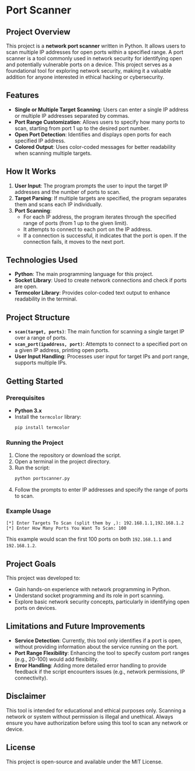 # Port Scanner

## Project Overview

This project is a **network port scanner** written in Python. It allows users to scan multiple IP addresses for open ports within a specified range. A port scanner is a tool commonly used in network security for identifying open and potentially vulnerable ports on a device. This project serves as a foundational tool for exploring network security, making it a valuable addition for anyone interested in ethical hacking or cybersecurity.

## Features

- **Single or Multiple Target Scanning**: Users can enter a single IP address or multiple IP addresses separated by commas.
- **Port Range Customization**: Allows users to specify how many ports to scan, starting from port 1 up to the desired port number.
- **Open Port Detection**: Identifies and displays open ports for each specified IP address.
- **Colored Output**: Uses color-coded messages for better readability when scanning multiple targets.

## How It Works

1. **User Input**: The program prompts the user to input the target IP addresses and the number of ports to scan.
2. **Target Parsing**: If multiple targets are specified, the program separates them and scans each IP individually.
3. **Port Scanning**:
   - For each IP address, the program iterates through the specified range of ports (from 1 up to the given limit).
   - It attempts to connect to each port on the IP address.
   - If a connection is successful, it indicates that the port is open. If the connection fails, it moves to the next port.
   
## Technologies Used

- **Python**: The main programming language for this project.
- **Socket Library**: Used to create network connections and check if ports are open.
- **Termcolor Library**: Provides color-coded text output to enhance readability in the terminal.

## Project Structure

- **`scan(target, ports)`**: The main function for scanning a single target IP over a range of ports.
- **`scan_port(ipaddress, port)`**: Attempts to connect to a specified port on a given IP address, printing open ports.
- **User Input Handling**: Processes user input for target IPs and port range, supports multiple IPs.

## Getting Started

### Prerequisites

- **Python 3.x**
- Install the `termcolor` library:
  ```bash
  pip install termcolor
  ```

### Running the Project

1. Clone the repository or download the script.
2. Open a terminal in the project directory.
3. Run the script:
   ```bash
   python portscanner.py
   ```
4. Follow the prompts to enter IP addresses and specify the range of ports to scan.

### Example Usage

```plaintext
[*] Enter Targets To Scan (split them by ,): 192.168.1.1,192.168.1.2
[*] Enter How Many Ports You Want To Scan: 100
```

This example would scan the first 100 ports on both `192.168.1.1` and `192.168.1.2`.

## Project Goals

This project was developed to:
- Gain hands-on experience with network programming in Python.
- Understand socket programming and its role in port scanning.
- Explore basic network security concepts, particularly in identifying open ports on devices.

## Limitations and Future Improvements

- **Service Detection**: Currently, this tool only identifies if a port is open, without providing information about the service running on the port.
- **Port Range Flexibility**: Enhancing the tool to specify custom port ranges (e.g., 20-100) would add flexibility.
- **Error Handling**: Adding more detailed error handling to provide feedback if the script encounters issues (e.g., network permissions, IP connectivity).

## Disclaimer

This tool is intended for educational and ethical purposes only. Scanning a network or system without permission is illegal and unethical. Always ensure you have authorization before using this tool to scan any network or device.

## License

This project is open-source and available under the MIT License.
